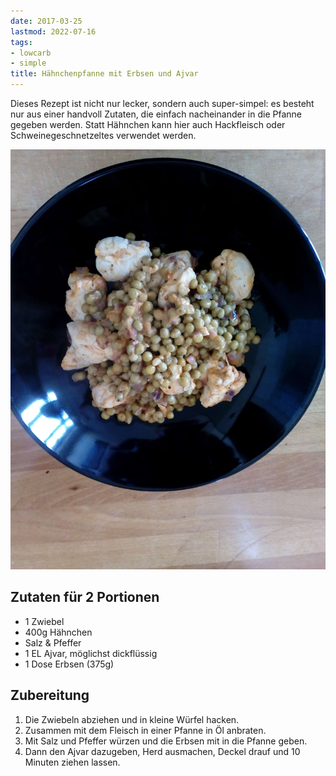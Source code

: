 ```yaml
---
date: 2017-03-25
lastmod: 2022-07-16
tags:
- lowcarb
- simple
title: Hähnchenpfanne mit Erbsen und Ajvar
---
```


Dieses Rezept ist nicht nur lecker, sondern auch super-simpel: es besteht nur aus einer handvoll Zutaten, die einfach nacheinander in die Pfanne gegeben werden. Statt Hähnchen kann hier auch Hackfleisch oder Schweinegeschnetzeltes verwendet werden.

![](/img/Haehnchen-mit-Ajvar-und-Erbsen.jpg)

## Zutaten für 2 Portionen

- 1 Zwiebel
- 400g Hähnchen
- Salz & Pfeffer
- 1 EL Ajvar, möglichst dickflüssig
- 1 Dose Erbsen (375g)

## Zubereitung

1. Die Zwiebeln abziehen und in kleine Würfel hacken.
1. Zusammen mit dem Fleisch in einer Pfanne in Öl anbraten.
1. Mit Salz und Pfeffer würzen und die Erbsen mit in die Pfanne geben.
1. Dann den Ajvar dazugeben, Herd ausmachen, Deckel drauf und 10 Minuten ziehen lassen.
